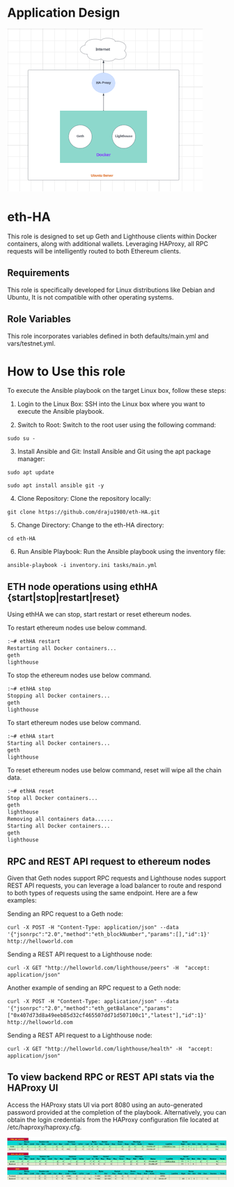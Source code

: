 Application Design
=========
![alt text](image.png)


eth-HA
=========

This role is designed to set up Geth and Lighthouse clients within Docker containers, along with additional wallets. Leveraging HAProxy, all RPC requests will be intelligently routed to both Ethereum clients.

Requirements
------------

This role is specifically developed for Linux distributions like Debian and Ubuntu, It is not compatible with other operating systems.

Role Variables
--------------

This role incorporates variables defined in both defaults/main.yml and vars/testnet.yml.

How to Use this role
==============
To execute the Ansible playbook on the target Linux box, follow these steps:

1.	Login to the Linux Box:
SSH into the Linux box where you want to execute the Ansible playbook.

2.	Switch to Root:
Switch to the root user using the following command:
```
sudo su -
```

3.	Install Ansible and Git:
Install Ansible and Git using the apt package manager:
```
sudo apt update
```
```
sudo apt install ansible git -y
```

4.	Clone Repository:
Clone the repository locally:
```
git clone https://github.com/draju1980/eth-HA.git
```

5.	Change Directory:
Change to the eth-HA directory:
```
cd eth-HA
```

6.	Run Ansible Playbook:
Run the Ansible playbook using the inventory file:

```
ansible-playbook -i inventory.ini tasks/main.yml
```

ETH node operations using ethHA {start|stop|restart|reset}
--------------
Using ethHA we can stop, start restart or reset ethereum nodes.

To restart ethereum nodes use below command.
```
:~# ethHA restart
Restarting all Docker containers...
geth
lighthouse
```

To stop the ethereum nodes use below command.
```
:~# ethHA stop
Stopping all Docker containers...
geth
lighthouse
```

To start ethereum nodes use below command.
```
:~# ethHA start
Starting all Docker containers...
geth
lighthouse
```

To reset ethereum nodes use below command, reset will wipe all the chain data.
```
:~# ethHA reset
Stop all Docker containers...
geth
lighthouse
Removing all containers data......
Starting all Docker containers...
geth
lighthouse
```

RPC and REST API request to ethereum nodes
--------------
Given that Geth nodes support RPC requests and Lighthouse nodes support REST API requests, you can leverage a load balancer to route and respond to both types of requests using the same endpoint. Here are a few examples:


Sending an RPC request to a Geth node:
```
curl -X POST -H "Content-Type: application/json" --data '{"jsonrpc":"2.0","method":"eth_blockNumber","params":[],"id":1}' http://helloworld.com
```

Sending a REST API request to a Lighthouse node:
```
curl -X GET "http://helloworld.com/lighthouse/peers" -H  "accept: application/json"
```

Another example of sending an RPC request to a Geth node:
```
curl -X POST -H "Content-Type: application/json" --data '{"jsonrpc":"2.0","method":"eth_getBalance","params":["0x407d73d8a49eeb85d32cf465507dd71d507100c1","latest"],"id":1}' http://helloworld.com
```

Sending a REST API request to a Lighthouse node:
```
curl -X GET "http://helloworld.com/lighthouse/health" -H  "accept: application/json"
```

To view backend RPC or REST API stats via the HAProxy UI
--------------
Access the HAProxy stats UI via port 8080 using an auto-generated password provided at the completion of the playbook. Alternatively, you can obtain the login credentials from the HAProxy configuration file located at /etc/haproxy/haproxy.cfg.

![alt text](image-1.png)
